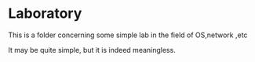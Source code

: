 # Laboratory

This is a folder concerning some simple lab in the field of OS,network ,etc

It may be quite simple, but it is indeed meaningless. 
